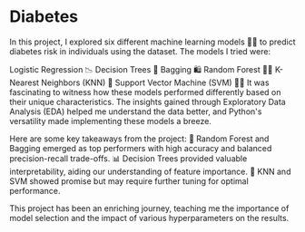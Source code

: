 # Diabetes
In this project, I explored six different machine learning models 🤖🧠 to predict diabetes risk in individuals using the dataset. The models I tried were:

Logistic Regression 📉
Decision Trees 🌳
Bagging 🛍️
Random Forest 🌲🌳
K-Nearest Neighbors (KNN) 🤝
Support Vector Machine (SVM) 🏋️‍♀️
It was fascinating to witness how these models performed differently based on their unique characteristics. The insights gained through Exploratory Data Analysis (EDA) helped me understand the data better, and Python's versatility made implementing these models a breeze.

Here are some key takeaways from the project:
🎯 Random Forest and Bagging emerged as top performers with high accuracy and balanced precision-recall trade-offs.
📊 Decision Trees provided valuable interpretability, aiding our understanding of feature importance.
🤔 KNN and SVM showed promise but may require further tuning for optimal performance.

This project has been an enriching journey, teaching me the importance of model selection and the impact of various hyperparameters on the results.
